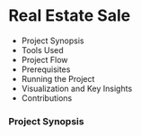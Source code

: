 # Real Estate Sale
- Project Synopsis
- Tools Used
- Project Flow
- Prerequisites
- Running the Project
- Visualization and Key Insights
- Contributions

### Project Synopsis
